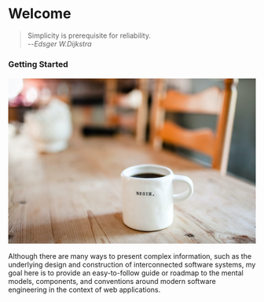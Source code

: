 # Welcome

> Simplicity is prerequisite for reliability.  
> --_Edsger W.Dijkstra_

### Getting Started

#### 

![Let&apos;s get started.](.gitbook/assets/danielle-macinnes-iulgi9pwetu-unsplash.jpg)

Although there are many ways to present complex information, such as the underlying design and construction of interconnected software systems, my goal here is to provide an easy-to-follow guide or roadmap to the mental models, components, and conventions around modern software engineering in the context of web applications.

